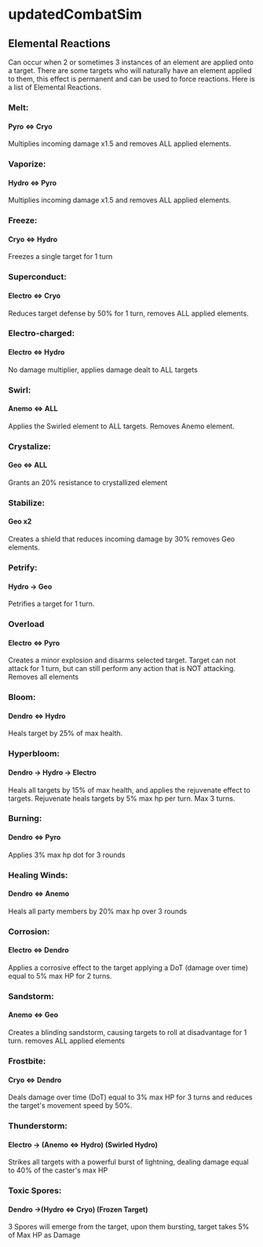﻿# updatedCombatSim
## Elemental Reactions
Can occur when 2 or sometimes 3 instances of an element are applied onto a target. There are some targets who will naturally have an element applied to them, this effect is permanent and can be used to force reactions. Here is a list of Elemental Reactions.

### Melt: 
#### Pyro ⇔ Cryo
Multiplies incoming damage x1.5 and removes ALL applied elements.

### Vaporize: 
#### Hydro ⇔ Pyro
Multiplies incoming damage x1.5 and removes ALL applied elements.
 
### Freeze:
#### Cryo ⇔ Hydro
Freezes a single target for 1 turn

### Superconduct:
#### Electro ⇔ Cryo
Reduces target defense by 50% for 1 turn, removes ALL applied elements. 

### Electro-charged:
#### Electro ⇔ Hydro
No damage multiplier, applies damage dealt to ALL targets

### Swirl:
#### Anemo ⇔ ALL
Applies the Swirled element to ALL targets. Removes Anemo element.

### Crystalize: 
#### Geo ⇔ ALL
Grants an 20% resistance to crystallized element
### Stabilize:
#### Geo x2
Creates a shield that reduces incoming damage by 30% removes Geo elements.

### Petrify:
#### Hydro → Geo
Petrifies a target for 1 turn.

### Overload
#### Electro ⇔ Pyro
Creates a minor explosion and disarms selected target. Target can not attack for 1 turn, but can still perform any action that is NOT attacking. Removes all elements

### Bloom:
#### Dendro ⇔ Hydro
Heals target by 25% of max health.

### Hyperbloom:
#### Dendro → Hydro → Electro

Heals all targets by 15% of max health, and applies the rejuvenate effect to targets.
Rejuvenate heals targets by 5% max hp per turn. Max 3 turns.


### Burning:
#### Dendro ⇔ Pyro
Applies 3% max hp dot for 3 rounds

### Healing Winds: 
#### Dendro ⇔ Anemo
Heals all party members by 20% max hp over 3 rounds

### Corrosion:
#### Electro ⇔ Dendro
Applies a corrosive effect to the target applying a DoT (damage over time) equal to 5% max HP for 2 turns.

### Sandstorm:
#### Anemo ⇔ Geo
Creates a blinding sandstorm, causing targets to roll at disadvantage for 1 turn.  removes ALL applied elements

### Frostbite:
#### Cryo ⇔ Dendro
Deals damage over time (DoT) equal to 3% max HP for 3 turns and reduces the target's movement speed by 50%.

### Thunderstorm:
#### Electro → (Anemo ⇔ Hydro) (Swirled Hydro)
Strikes all targets with a powerful burst of lightning, dealing damage equal to 40% of the caster's max HP 

### Toxic Spores:
#### Dendro  →(Hydro ⇔ Cryo) (Frozen Target)
3 Spores will emerge from the target, upon them bursting, target takes 5% of Max HP as Damage
